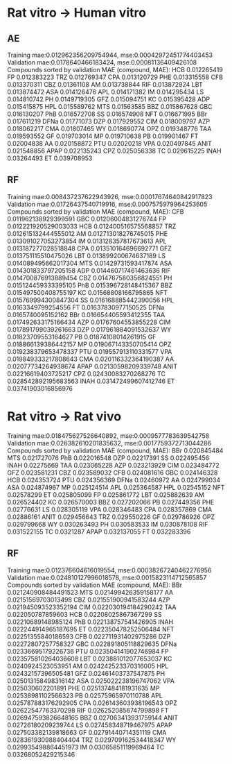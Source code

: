 # Rat vitro -> Human vitro
## AE
Training mae:0.012962356209754944, mse:0.00042972451774403453
Validation mae:0.0178640466183424, mse:0.00081136409426108
Compounds sorted by validation MAE (compound, MAE):
HCB 0.012265419
FP 0.012383223
TRZ 0.012769347
CPA 0.013120729
PHE 0.013315558
CFB 0.013370311
CBZ 0.01361108
AM 0.013738844
RIF 0.013872924
LBT 0.013874472
ASA 0.014126476
APL 0.014171382
IM 0.014295434
LS 0.014810742
PH 0.0149719305
GFZ 0.015094751
KC 0.015395428
ADP 0.015415875
HPL 0.015589762
MTS 0.01563585
BBZ 0.015867628
GBC 0.016130207
PhB 0.016572708
SS 0.016574908
NFT 0.016671995
BBr 0.017611219
DFNa 0.01771073
DZP 0.017929552
CIM 0.018009797
AZP 0.018062217
CMA 0.01807465
WY 0.018690774
OPZ 0.019348776
TAA 0.019593552
GF 0.019703014
MP 0.019710638
PB 0.019901467
FT 0.02004838
AA 0.020158872
PTU 0.02020218
VPA 0.020497845
ANIT 0.021548856
APAP 0.022135243
CPZ 0.025056338
TC 0.029615225
INAH 0.03264493
ET 0.039708953

## RF
Training mae:0.008437237622943926, mse:0.00017674640842917823
Validation mae:0.01726437540719916, mse:0.0007575979964253605
Compounds sorted by validation MAE (compound, MAE):
CFB 0.011962138929399591
GBC 0.01206004831276744
FP 0.012221920529003033
HCB 0.012400516575568857
TRZ 0.012615132444555012
AM 0.012713018276745015
PHE 0.013091027053273854
IM 0.013128357817673613
APL 0.013187277028518848
CPA 0.013510164696692771
GFZ 0.013751115510475026
LBT 0.013899200674637189
LS 0.014089495662017304
MTS 0.01429731593417874
ASA 0.014301833797205158
ADP 0.014460717461463636
RIF 0.014700876913889454
CBZ 0.014767580356824551
PH 0.015124459333395105
PhB 0.015396728148415367
BBZ 0.015497500408755197
KC 0.01568808166795865
NFT 0.015769994300847304
SS 0.016168885442390056
HPL 0.0163349799254556
FT 0.01637830977150525
DFNa 0.0165740095152162
BBr 0.016654405593412355
TAA 0.017492633175166434
AZP 0.01767604553855228
CIM 0.017891799039261663
DZP 0.017961884091532637
WY 0.01823709553164627
PB 0.01874108014261915
GF 0.018866139386442157
MP 0.019067143350705414
OPZ 0.019238379653478337
PTU 0.019557913110331577
VPA 0.019849333217808643
CMA 0.020116332364190387
AA 0.02077734264938674
APAP 0.02130598209339748
ANIT 0.02216619403725217
CPZ 0.02430083270268276
TC 0.028542892195683563
INAH 0.031472499607412746
ET 0.03741903016856976

# Rat vitro -> Rat vivo
Training mae:0.018475627526640892, mse:0.0009577783639542758
Validation mae:0.026382610201835632, mse:0.0017759372713044286
Compounds sorted by validation MAE (compound, MAE):
BBr 0.020845484
MTS 0.021727076
PhB 0.022016548
DZP 0.02217391
SS 0.022495456
INAH 0.02275669
TAA 0.023065228
AZP 0.023213929
CIM 0.023484772
GFZ 0.023581231
CBZ 0.023589032
CFB 0.024081616
GBC 0.024146328
HCB 0.024353724
PTU 0.024356369
DFNa 0.02460972
AA 0.024799034
ASA 0.024874967
MP 0.025124514
APL 0.025364587
HPL 0.02545152
NFT 0.02578299
ET 0.025805099
FP 0.025861772
LBT 0.025882639
AM 0.026524402
KC 0.026570003
BBZ 0.027202066
PB 0.027449356
PHE 0.02776631
LS 0.028305119
VPA 0.028346483
CPA 0.028357869
CMA 0.02886161
ANIT 0.029456643
TRZ 0.029550226
GF 0.029786926
OPZ 0.029799668
WY 0.030263493
PH 0.030583533
IM 0.030878108
RIF 0.031522155
TC 0.0321287
APAP 0.032137055
FT 0.032283396

## RF
Training mae:0.012376604616019554, mse:0.00038267240462276956
Validation mae:0.024810127996018578, mse:0.0015823114712565857
Compounds sorted by validation MAE (compound, MAE):
BBr 0.021240908484491523
MTS 0.021499426359158177
AA 0.02151569703013498
CBZ 0.021551900941583244
AZP 0.021945093523352194
CIM 0.022030194184290242
TAA 0.022050787859603
HCB 0.02208025867367299
SS 0.02210689148985124
PhB 0.022138757541426905
INAH 0.022244914965187695
ET 0.022350478252506484
NFT 0.02251355840186593
CFB 0.022711931402975286
DZP 0.02272807257758327
GBC 0.022891805118829635
DFNa 0.02336695179226736
PTU 0.023504141902746984
FP 0.023575810264036608
LBT 0.023881012077653037
KC 0.0240924523053951
AM 0.024242523370316005
HPL 0.02432157396505481
GFZ 0.02461403737547875
PH 0.025013158498316142
ASA 0.025022238196747062
VPA 0.025030602201891
PHE 0.025137484181931635
MP 0.02538981102566323
PB 0.02575965970110788
APL 0.025787883176292905
CPA 0.026143603938196543
OPZ 0.02622547763370298
RIF 0.026252085674799898
FT 0.026947593826648165
BBZ 0.027063413931759144
ANIT 0.02726180209239744
LS 0.027458348719467975
APAP 0.027503382139818663
GF 0.02791440714351119
CMA 0.028361930988404404
TRZ 0.029709162534418347
WY 0.029935498864451973
IM 0.03065851119969464
TC 0.03268052429215346